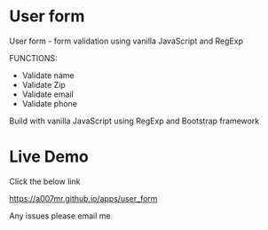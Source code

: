 # User form

User form - form validation using vanilla JavaScript and RegExp

FUNCTIONS:
- Validate name
- Validate Zip
- Validate email
- Validate phone

Build with vanilla JavaScript using RegExp and Bootstrap framework

# Live Demo
Click the below link

https://a007mr.github.io/apps/user_form

Any issues please email me


